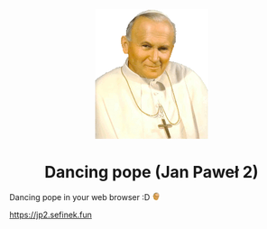 <div align="center">
    <img src="public/image/dancing-pope.gif" alt="Pope JP2">
    <h1>Dancing pope (Jan Paweł 2)</h1>
</div>

Dancing pope in your web browser :D <img src="public/image/favicon.png" height="14" alt="Favicon"> 

https://jp2.sefinek.fun